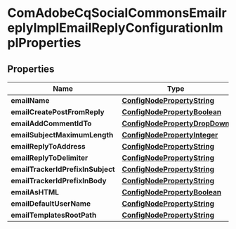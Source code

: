 

# ComAdobeCqSocialCommonsEmailreplyImplEmailReplyConfigurationImplProperties

## Properties

Name | Type | Description | Notes
------------ | ------------- | ------------- | -------------
**emailName** | [**ConfigNodePropertyString**](ConfigNodePropertyString.md) |  |  [optional]
**emailCreatePostFromReply** | [**ConfigNodePropertyBoolean**](ConfigNodePropertyBoolean.md) |  |  [optional]
**emailAddCommentIdTo** | [**ConfigNodePropertyDropDown**](ConfigNodePropertyDropDown.md) |  |  [optional]
**emailSubjectMaximumLength** | [**ConfigNodePropertyInteger**](ConfigNodePropertyInteger.md) |  |  [optional]
**emailReplyToAddress** | [**ConfigNodePropertyString**](ConfigNodePropertyString.md) |  |  [optional]
**emailReplyToDelimiter** | [**ConfigNodePropertyString**](ConfigNodePropertyString.md) |  |  [optional]
**emailTrackerIdPrefixInSubject** | [**ConfigNodePropertyString**](ConfigNodePropertyString.md) |  |  [optional]
**emailTrackerIdPrefixInBody** | [**ConfigNodePropertyString**](ConfigNodePropertyString.md) |  |  [optional]
**emailAsHTML** | [**ConfigNodePropertyBoolean**](ConfigNodePropertyBoolean.md) |  |  [optional]
**emailDefaultUserName** | [**ConfigNodePropertyString**](ConfigNodePropertyString.md) |  |  [optional]
**emailTemplatesRootPath** | [**ConfigNodePropertyString**](ConfigNodePropertyString.md) |  |  [optional]



